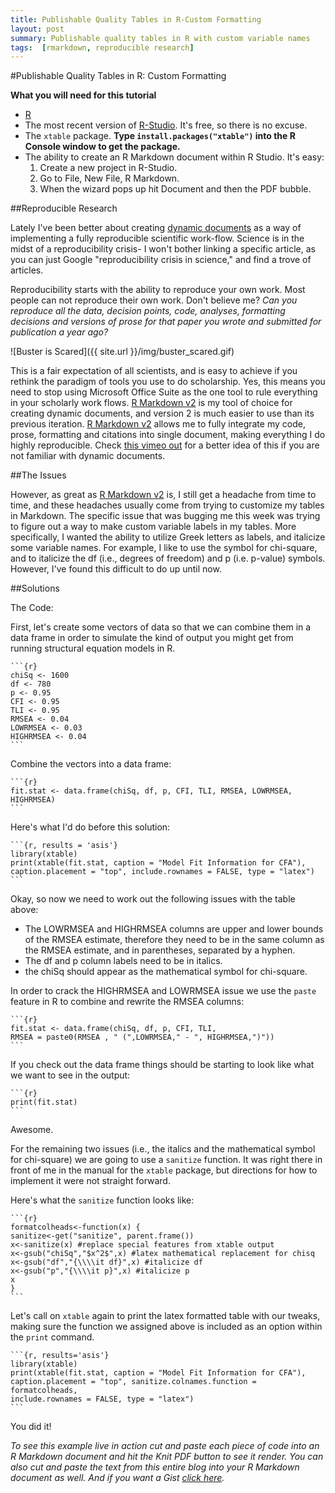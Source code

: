 ```yaml
---
title: Publishable Quality Tables in R-Custom Formatting 
layout: post
summary: Publishable quality tables in R with custom variable names
tags:  [rmarkdown, reproducible research]
---
```

#Publishable Quality Tables in R: Custom Formatting 

**What you will need for this tutorial**

* [R](http://www.r-project.org)
* The most recent version of [R-Studio](http://www.rstudio.com/products/RStudio/). It's free, so there is no excuse. 
* The `xtable` package. **Type `install.packages("xtable")` into the R Console window to get the package.**
* The ability to create an R Markdown document within R Studio. It's easy: 
	1. Create a new project in R-Studio.
	2. Go to File, New File, R Markdown. 
	3. When the wizard pops up hit Document and then the PDF bubble.  


##Reproducible Research

Lately I've been better about creating [dynamic documents](http://www.stat.tamu.edu/~mmclean/iamcs2/#2) as a way of implementing a fully reproducible scientific work-flow. Science is in the midst of a reproducibility crisis- I won't bother linking a specific article, as you can just Google "reproducibility crisis in science," and find a trove of articles. 

Reproducibility starts with the ability to reproduce your own work. Most people can not reproduce their own work. Don't believe me? *Can you reproduce all the data, decision points, code, analyses, formatting decisions and versions of prose for that paper you wrote and submitted for publication a year ago?*

![Buster is Scared]({{ site.url }}/img/buster_scared.gif)

This is a fair expectation of all scientists, and is easy to achieve if you rethink the paradigm of tools you use to do scholarship. Yes, this means you need to stop using Microsoft Office Suite as the one tool to rule everything in your scholarly work flows. [R Markdown v2](http://rmarkdown.rstudio.com) is my tool of choice for creating dynamic documents, and version 2 is much easier to use than its previous iteration. [R Markdown v2](http://rmarkdown.rstudio.com) allows me to fully integrate my code, prose, formatting and citations into single document, making everything I do highly reproducible. Check [this vimeo out](http://vimeo.com/94181521) for a better idea of this if you are not familiar with dynamic documents.

##The Issues

However, as great as [R Markdown v2](http://rmarkdown.rstudio.com) is, I still get a headache from time to time, and these headaches usually come from trying to customize my tables in Markdown. The specific issue that was bugging me this week was trying to figure out a way to make custom variable labels in my tables. More specifically, I wanted the ability to utilize Greek letters as labels, and italicize some variable names. For example, I like to use the symbol for chi-square, and to italicize the df (i.e., degrees of freedom) and p (i.e. p-value) symbols. However, I've found this difficult to do up until now.

##Solutions

The Code:

First, let's create some vectors of data so that we can combine them in a data frame in order to simulate the kind of output you might get from running structural equation models in R. 

	```{r}
	chiSq <- 1600
	df <- 780
	p <- 0.95
	CFI <- 0.95
	TLI <- 0.95 
	RMSEA <- 0.04
	LOWRMSEA <- 0.03
	HIGHRMSEA <- 0.04
	```

Combine the vectors into a data frame:


	```{r}
	fit.stat <- data.frame(chiSq, df, p, CFI, TLI, RMSEA, LOWRMSEA, HIGHRMSEA)
	```

Here's what I'd do before this solution: 

	```{r, results = 'asis'}
	library(xtable)
	print(xtable(fit.stat, caption = "Model Fit Information for CFA"),
	caption.placement = "top", include.rownames = FALSE, type = "latex")
	``` 


Okay, so now we need to work out the following issues with the table above: 

* The LOWRMSEA and HIGHRMSEA columns are upper and lower bounds of the RMSEA estimate, therefore they need to be in the same column as the RMSEA estimate, and in parentheses, separated by a hyphen. 
* The df and p column labels need to be in italics.
* the chiSq should appear as the mathematical symbol for chi-square.  

In order to crack the HIGHRMSEA and LOWRMSEA issue we use the `paste` feature in R to combine and rewrite the RMSEA columns:


	```{r}
	fit.stat <- data.frame(chiSq, df, p, CFI, TLI, 
	RMSEA = paste0(RMSEA , " (",LOWRMSEA," - ", HIGHRMSEA,")"))
	```

If you check out the data frame things should be starting to look like what we want to see in the output:


	```{r}
	print(fit.stat)
	```

Awesome. 

For the remaining two issues (i.e., the italics and the mathematical symbol for chi-square) we are going to use a `sanitize` function. It was right there in front of me in the manual for the `xtable` package, but directions for how to implement it were not straight forward. 

Here's what the `sanitize` function looks like:

	```{r}
	formatcolheads<-function(x) {
	sanitize<-get("sanitize", parent.frame())
    x<-sanitize(x) #replace special features from xtable output
    x<-gsub("chiSq","$x^2$",x) #latex mathematical replacement for chisq
    x<-gsub("df","{\\\\it df}",x) #italicize df
    x<-gsub("p","{\\\\it p}",x) #italicize p
    x
	}
	```

Let's call on `xtable` again to print the latex formatted table with our tweaks, making sure the function we assigned above is included as an option within the `print` command. 

	```{r, results='asis'}
	library(xtable)
	print(xtable(fit.stat, caption = "Model Fit Information for CFA"), 
	caption.placement = "top", sanitize.colnames.function = formatcolheads,
	include.rownames = FALSE, type = "latex")
	```

You did it! 

*To see this example live in action cut and paste each piece of code into an R Markdown document and hit the Knit PDF button to see it render. You can also cut and paste the text from this entire blog into your R Markdown document as well. And if you want a Gist [click here](https://gist.github.com/bfoste01/c4633c367cc8aa016e2b).*
